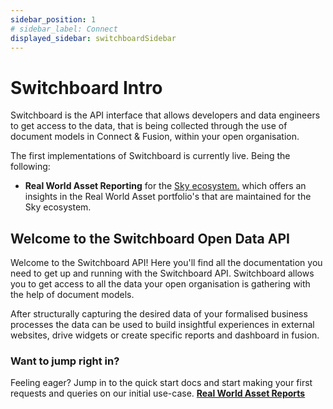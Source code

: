 ```yaml
---
sidebar_position: 1
# sidebar_label: Connect
displayed_sidebar: switchboardSidebar
---
```


# Switchboard Intro

Switchboard is the API interface that allows developers and data engineers to get access to the data, that is being collected through the use of document models in Connect & Fusion, within your open organisation.

The first implementations of Switchboard is currently live. Being the following: 
- **Real World Asset Reporting** for the [Sky ecosystem.](https://fusion.sky.money) which offers an insights in the Real World Asset portfolio's that are maintained for the Sky ecosystem. 

## Welcome to the Switchboard Open Data API

Welcome to the Switchboard API!
Here you'll find all the documentation you need to get up and running with the Switchboard API. Switchboard allows you to get access to all the data your open organisation is gathering with the help of document models. 

After structurally capturing the desired data of your formalised business processes the data can be used to build insightful experiences in external websites, drive widgets or create specific reports and dashboard in fusion. 

### Want to jump right in?

Feeling eager? Jump in to the quick start docs and start making your first requests and queries on our initial use-case.
[**Real World Asset Reports**](./GraphQL%20References/rwa-reports.md)